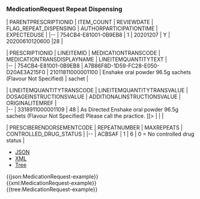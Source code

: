 ### MedicationRequest Repeat Dispensing

| PARENTPRESCRIPTIONID | ITEM_COUNT | REVIEWDATE  | FLAG_REPEAT_DISPENSING   | AUTHORPARTICIPATIONTIME | EXPECTEDUSE |
|--
| 754CB4-E81001-0B9EB8 | 1	| 20201207 | Y | 20200610120600 |28 |


| PRESCRIPTIONID | LINEITEMID | MEDICATIONTRANSCODE | MEDICATIONTRANSDISPLAYNAME | LINEITEMQUANTITYTEXT |    
|--
| 754CB4-E81001-0B9EB8 | A7B86F8D-1D59-FC28-E050-D20AE3A215F0 | 21011811000001100 | Enshake oral powder 96.5g sachets (Flavour Not Specified) | sachet | 
 
| LINEITEMQUANTITYTRANSCODE | LINEITEMQUANTITYTRANSVALUE | DOSAGEINSTRUCTIONSVALUE | ADDITIONALINSTRUCTIONSVALUE | ORIGINALITEMREF |         
|--
| 3318911000001109 | 48 | As Directed	<![CDATA[<medication>Enshake oral powder 96.5g sachets (Flavour Not Specified)</medication><patientInfo> Please call the practice. </patientInfo>]]> | | | 

| PRESCIBERENDORSEMENTCODE | REPEATNUMBER | MAXREPEATS  | CONTROLLED_DRUG_STATUS |
|--
| ACBSAF | 1 | 6 | 0 = No controlled drug status |

<div class="nhsd-!t-margin-bottom-6">
  <ul class="nav nav-tabs" role="tablist">
        <li role="presentation" class="active">
            <a href="#JSON" role="tab" data-toggle="tab">JSON</a>
        </li>
         <li role="presentation">
            <a href="#XML" role="tab" data-toggle="tab">XML</a>
        </li>
        <li role="presentation">
            <a href="#Tree" role="tab" data-toggle="tab">Tree</a>
        </li>
  </ul>
    
  <div class="tab-content snippet">
    <div id="JSON" role="tabpanel" class="tab-pane active">
{{json:MedicationRequest-example}}
    </div>
    <div id="XML" role="tabpanel" class="tab-pane">
{{xml:MedicationRequest-example}}
    </div>
    <div id="Tree" role="tabpanel" class="tab-pane">
{{tree:MedicationRequest-example}}
    </div>
  </div>
</div>
